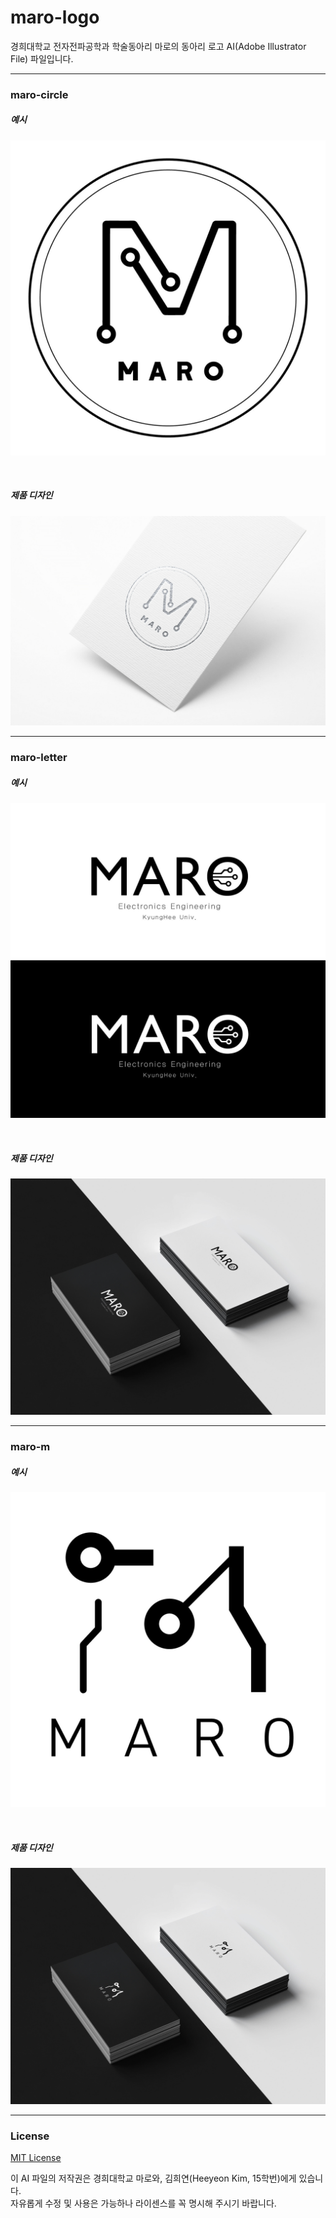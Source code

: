# maro-logo  

경희대학교 전자전파공학과 학술동아리 마로의 동아리 로고 AI(Adobe Illustrator File) 파일입니다.  

***

### maro-circle  

##### *예시*  
![](example/maro-circle-example.jpeg)

<br/>

##### *제품 디자인*  
![](example/maro-circle-product-design.jpeg)  

***

### maro-letter    

##### *예시*  
![](example/maro-letter-example.jpeg)

<br/>

##### *제품 디자인*  
![](example/maro-letter-product-design.jpeg)  

***

### maro-m  

##### *예시*  
![](example/maro-m-example.jpeg)

<br/>

##### *제품 디자인*  
![](example/maro-m-product-design.jpeg)

***

### License  

[MIT License](https://github.com/KHU-MARO/maro-logo/blob/master/LICENSE)  

이 AI 파일의 저작권은 경희대학교 마로와, 김희연(Heeyeon Kim, 15학번)에게 있습니다.  
자유롭게 수정 및 사용은 가능하나 라이센스를 꼭 명시해 주시기 바랍니다.  